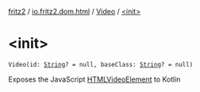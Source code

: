 [fritz2](../../index.md) / [io.fritz2.dom.html](../index.md) / [Video](index.md) / [&lt;init&gt;](./-init-.md)

# &lt;init&gt;

`Video(id: `[`String`](https://kotlinlang.org/api/latest/jvm/stdlib/kotlin/-string/index.html)`? = null, baseClass: `[`String`](https://kotlinlang.org/api/latest/jvm/stdlib/kotlin/-string/index.html)`? = null)`

Exposes the JavaScript [HTMLVideoElement](https://developer.mozilla.org/en/docs/Web/API/HTMLVideoElement) to Kotlin

